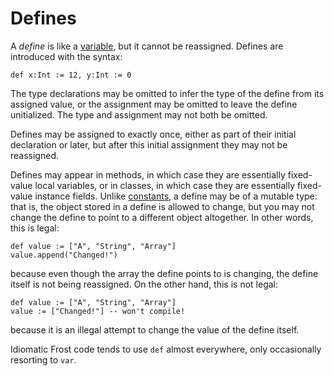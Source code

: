 Defines
=======

A *define* is like a [variable](variables.md), but it cannot be reassigned. Defines are introduced
with the syntax:

    def x:Int := 12, y:Int := 0

The type declarations may be omitted to infer the type of the define from its assigned value, or the
assignment may be omitted to leave the define unitialized. The type and assignment may not both be
omitted.

Defines may be assigned to exactly once, either as part of their initial declaration or later, but
after this initial assignment they may not be reassigned.

Defines may appear in methods, in which case they are essentially fixed-value local variables, or in
classes, in which case they are essentially fixed-value instance fields. Unlike
[constants](constants.md), a define may be of a mutable type: that is, the object stored in a
define is allowed to change, but you may not change the define to point to a different object
altogether. In other words, this is legal:

    def value := ["A", "String", "Array"]
    value.append("Changed!")

because even though the array the define points to is changing, the define itself is not being
reassigned. On the other hand, this is not legal:

    def value := ["A", "String", "Array"]
    value := ["Changed!"] -- won't compile!

because it is an illegal attempt to change the value of the define itself.

Idiomatic Frost code tends to use `def` almost everywhere, only occasionally resorting to `var`.